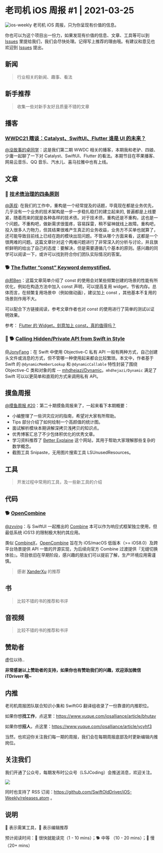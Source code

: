 # 老司机 iOS 周报 #1 | 2021-03-25

![ios-weekly](https://github.com/SwiftOldDriver/iOS-Weekly/blob/master/assets/ios-weekly.png?raw=true)
老司机 iOS 周报，只为你呈现有价值的信息。

你也可以为这个项目出一份力，如果发现有价值的信息、文章、工具等可以到 [Issues](https://github.com/SwiftOldDriver/iOS-Weekly/issues) 里提给我们，我们会尽快处理。记得写上推荐的理由哦。有建议和意见也欢迎到 [Issues](https://github.com/SwiftOldDriver/iOS-Weekly/issues) 提出。

## 新闻

> 行业相关的新闻、趣事、看法

## 新手推荐

> 收集一些对新手友好且质量不错的文章
> 

## 播客
### [WWDC21 瞎谈：Catalyst、SwiftUI、Flutter 谁是 UI 的未来？](https://www.xiaoyuzhoufm.com/episode/61009e2083c3728d82be24c4)

[@没故事的卓同学](https://github.com/lacklock)：这是我们第二期 WWDC 相关的播客，本期我和老驴、四娘、少庸一起聊了一下对 Catalyst、SwiftUI、Flutter 的看法。本期节目在苹果播客、网易云音乐、QQ 音乐、汽水儿、喜马拉雅中也有上线。

## 文章

### 🐎 [技术债治理的四条原则](https://insights.thoughtworks.cn/managing-technical-debt/)

[@莲叔](http://github.com/aaaron7): 在我们的工作中，重构是一个经常提及的话题，毕竟现在都是业务优先，几乎没有一个业务的技术架构是一步一步稳扎稳打的建立起来的, 普遍都是上线要紧，随着而来的就是各种各样的技术债。对于技术债，重构还是不重构，这也是一个问题。不重构吧，做新需求很蛋疼，容易踩雷，稍不留神就线上故障。重构吧，投入很多人力物力，但其结果很难产生真正的业务收益，业务方不买单也就算了，还可能导致目前线上已经在跑的模块出现问题。不管从哪个方面来看，这都是一个很两难的问题。这篇文章针对这个两难问题进行了非常深入的分析与讨论，并且旗帜鲜明的给出了自己的态度：要解决，但是需要遵循几个基本的原则。感兴趣的同学可以阅读一下，或许可以找到符合你们团队实际情况的答案。

### 🐕 [The flutter “const” Keyword demystified.](https://medium.com/flutter-community/the-flutter-const-keyword-demystified-c8d2a2609a80)

[@邦Ben](https://weibo.com/linwenbang)：这篇文章简单介绍了 const 的使用会对某些频繁创建的场景的性能有所优化，例如在构造方法中加入 const 声明，可以提高复用 widget，节省内存。总体而言，在频繁复用场景中（例如做动画），建议加上 const ，其他基本不复用的场景则作用不大。

可以配合下方链接阅读，参考文章作者也对 const 的使用进行了简单的测试以证明效果。

参考：
[Flutter 的 Widget，刻意加上 const，真的值得吗？](https://juejin.cn/post/6977212326394986510)

### 🌟 🐕 [Calling Hidden/Private API from Swift in Style](https://medium.com/swlh/calling-ios-and-macos-hidden-api-in-style-1a924f244ad1)

[@JonyFang](https://github.com/JonyFang)：在 Swift 中使用 Objective-C 私有 API 一般有两种方式，自己创建头文件或消息的方式，但不管哪一种使用起来都会比较繁琐。本文中，作者基于 Swift 的 `@dynamicMemberLookup` 和 `@dynamicCallable` 特性封装了围绕 Objective-C 类和对象的库 -- [mhdhejazi/Dynamic](https://github.com/mhdhejazi/Dynamic)。`mhdhejazi/Dynamic` 满足了 Swift 可以以更简单和直观的方式来调用私有 API。


## 摸鱼周报

[@摸鱼周报 #20](https://mp.weixin.qq.com/s/PjiZzx3VSAfAGHRJs160aQ)：第二十期摸鱼周报来了，一起来看下本期概要：

* 小编整理了一些洪灾应对的指南，希望对大家有所帮助。
* Tips 部分介绍了如何绘制一个高颜值的统计图。
* 面试解析模块本期讲解深拷贝浅拷贝的知识点。
* 优秀博客汇总了不少包体积优化的优秀文章。
* 学习资料推荐了 [Better Explaine](https://betterexplained.com/) 这个网站，其用于帮助大家理解那些复杂的数学概念。
* 截图工具 Snipaste，无用图片搜索工具 LSUnusedResources。

## 工具

> 开发过程中常用的工具，及一些新工具的介绍

## 代码

### 🐕 [OpenCombine](https://github.com/OpenCombine/OpenCombine)

[@zvving](https://github.com/zvving)：与 SwiftUI 一起推出的 [Combine](https://developer.apple.com/documentation/combine) 本可以作为响应式框架独立使用，但最低系统 iOS13 的限制极大制约其应用。

类似 [CombineX](https://github.com/cx-org/CombineX)，[OpenCombine](https://github.com/OpenCombine/OpenCombine) 旨在为 iOS/macOS 低版本（>= iOS8.0）及跨平台场景提供 API 一致的开源实现，为后续向官方 Combine 过渡提供『无缝切换体验』。项目依旧在早期阶段，感兴趣的朋友们可以提前了解，生产环境应用需谨慎。

> 感谢 [XanderXu](https://github.com/XanderXu) 的推荐

## 书

> 比较不错的书的推荐和书评

## 音视频

> 比较不错的书的推荐和书评

## 赞助者

虚位以待..

**非常感谢以上赞助者的支持，如果你也有赞助我们的兴趣，欢迎添加微信 iTDriverr 哦~**

## 内推

老司机周报团队联合知识小集和 SwiftGG 翻译组收录了一份靠谱的内推职位。

如果你想**找工作**，点这里：https://www.yuque.com/iosalliance/article/bhutav

如果你想**招人**，点这里：https://www.yuque.com/iosalliance/article/ycyhf3

当然，也欢迎你关注我们每一期的周报，我们会在每期周报底部及时更新编辑内推岗位。

## 关注我们

我们开通了公众号，每期发布时公众号（LSJCoding）会推送消息，欢迎关注。

![](https://github.com/SwiftOldDriver/iOS-Weekly/blob/master/assets/qrcode_for_wechat.jpg?raw=true)

同时也支持了 RSS 订阅：https://github.com/SwiftOldDriver/iOS-Weekly/releases.atom 。

## 说明

🚧 表示需某工具，🌟 表示编辑推荐

预计阅读时间：🐎 很快就能读完（1 - 10 mins）；🐕 中等 （10 - 20 mins）；🐢 慢（20+ mins）
